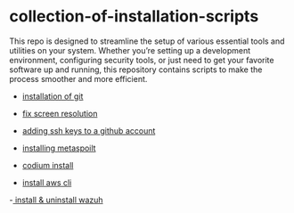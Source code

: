# collection-of-installation-scripts

This repo is designed to streamline the setup of various essential tools and 
utilities on your system. Whether you’re setting up a development environment, 
configuring security tools, or just need to get your favorite software up and running, 
this repository contains scripts to make the process smoother and more efficient.

- [installation of git ](https://github.com/njeru-codes/collection-of-installation-scripts/blob/main/scripts/install.sh)

- [fix  screen resolution](https://github.com/njeru-codes/collection-of-installation-scripts/blob/main/scripts/resolution.sh)

- [adding ssh keys to a github account](https://github.com/njeru-codes/collection-of-installation-scripts/blob/main/scripts/github-ssh.sh)
    
- [installing metaspoilt](https://github.com/njeru-codes/collection-of-installation-scripts/blob/main/scripts/metaspoilt.sh)

- [codium install](https://github.com/njeru-codes/collection-of-installation-scripts/blob/main/codium/install.sh)
- [install aws cli](https://github.com/njeru-codes/collection-of-installation-scripts/blob/main/aws_cli.sh)

-[ install & uninstall wazuh](https://github.com/njeru-codes/collection-of-installation-scripts/tree/main/wazuh)
